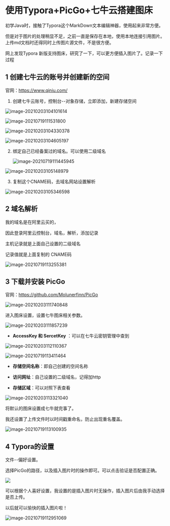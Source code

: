 # 使用Typora+PicGo+七牛云搭建图床

初学Java时，接触了Typora这个MarkDown文本编辑神器，使用起来非常方便。

但是对于图片的处理稍显不足，之前一直是保存在本地，使用本地连接引用图片。上传md文档时还得同时上传图片源文件，不是很方便。

网上发现Typora 新版支持图床，研究了一下，可以更方便插入图片了。记录一下过程



## 1 创建七牛云的账号并创建新的空间

官网：https://www.qiniu.com/

1. 创建七牛云账号，控制台--对象存储，立即添加，新建存储空间

![image-20210203104101614](http://image.kongxiao.top/image-20210203104101614.png)





![image-20210719111531800](http://image.kongxiao.top/image-20210719111531800.png)

![image-20210203104330378](http://image.kongxiao.top/image-20210203104330378.png)

![image-20210203104605197](http://image.kongxiao.top/image-20210203104605197.png)

2. 绑定自己已经备案过的域名。可以使用二级域名

   ![image-20210719111445945](http://image.kongxiao.top/image-20210719111445945.png)

![image-20210203105148979](http://image.kongxiao.top/image-20210203105148979.png)



3. 复制这个CNAME码，去域名网站设置解析

![image-20210203105346598](http://image.kongxiao.top/image-20210203105346598.png)



## 2 域名解析

我的域名是在阿里云买的，

因此登录阿里云控制台，域名，解析，添加记录

主机记录就是上面自己设置的二级域名

记录值就是上面复制的 CNAME码

![image-20210719113255381](http://image.kongxiao.top/20210719113256.png)

## 3 下载并安装 PicGo

官网：https://github.com/Molunerfinn/PicGo

![image-20210203111740848](http://image.kongxiao.top/image-20210203111740848.png)



进入图床设置，设置七牛图床相关参数。

![image-20210203111857239](http://image.kongxiao.top/image-20210203111857239.png)

- **AccessKey 和 SercetKey** ：可以在七牛云密钥管理中查到

![image-20210203112110367](http://image.kongxiao.top/image-20210203112110367.png)



![image-20210719113411464](http://image.kongxiao.top/20210719113412.png)



- **存储空间名称**：即自己创建的空间名称
- **访问网址**：自己设置的二级域名，记得加http

- **存储区域**：可以对照下表查看

![image-20210203113321040](http://image.kongxiao.top/image-20210203113321040.png)

将默认的图床设置成七牛就完事了。

我还设置了上传文件时以时间戳重命名，防止出现重名覆盖。

![image-20210719113100935](http://image.kongxiao.top/20210719113101.png)

## 4 Typora的设置

文件--偏好设置。

选择PicGo的路径，以及插入图片时的操作即可。可以点击验证是否配置正确。

![](http://image.kongxiao.top/20210719112830.png)

可以根据个人喜好设置，我设置的是插入图片时无操作，插入图片后由我手动选择是否上传。

以后就可以愉快的插入图片啦！

![image-20210719112951069](http://image.kongxiao.top/20210719112952.png)